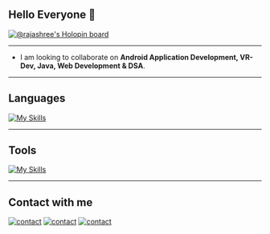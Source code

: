 ## Hello Everyone :star_struck:


[![@rajashree's Holopin board](https://holopin.io/api/user/board?user=rajashree)](https://www.holopin.io/@rajashree#)

-----
- I am looking to collaborate on **Android Application Development, VR-Dev, Java, Web Development & DSA**.

-----
## Languages
 
  [![My Skills](https://skillicons.dev/icons?i=java,c,js,html,css,php,python,mysql&theme=light)](https://skills.thijs.gg)


----
## Tools

[![My Skills](https://skillicons.dev/icons?i=git,unity,postman,androidstudio&theme=light)](https://skills.thijs.gg)

----


## Contact with me
[![contact](https://skillicons.dev/icons?i=linkedin&theme=light)](https://www.linkedin.com/in/rajashree-k/)
[![contact](https://skillicons.dev/icons?i=instagram&theme=light)](https://www.instagram.com/rajashree_k_mayya?igsh=bG1pc3hsMnBtcWR0)
[![contact](https://skillicons.dev/icons?i=email&theme=light)](rajashreek378@gmail.com)
<!--
**rajashree-k/rajashree-k** is a ✨ _special_ ✨ repository because its `README.md` (this file) appears on your GitHub profile.

Here are some ideas to get you started:

- 🔭 I’m currently working on ...
- 🌱 I’m currently learning ...
- 👯 I’m looking to collaborate on ...
- 🤔 I’m looking for help with ...
- 💬 Ask me about ...
- 📫 How to reach me: ...
- 😄 Pronouns: ...
- ⚡ Fun fact: ...
-->
